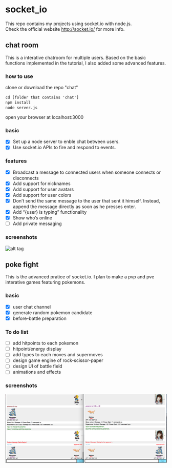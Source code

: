 # socket_io
This repo contains my projects using socket.io with node.js.  
Check the official website http://socket.io/ for more info.  

## chat room
This is a interative chatroom for multiple users. Based on the basic functions implemented in the tutorial, I also added some advanced features.
### how to use
clone or download the repo "chat"
```
cd [folder that contains 'chat']
npm install
node server.js
```
open your browser at localhost:3000   
### basic
- [x] Set up a node server to enble chat between users.
- [x] Use socket.io APIs to fire and respond to events.

### features
- [x] Broadcast a message to connected users when someone connects or disconnects
- [x] Add support for nicknames
- [x] Add support for user avatars
- [x] Add support for user colors
- [x] Don’t send the same message to the user that sent it himself. Instead, append the message directly as soon as he presses enter.
- [x] Add “{user} is typing” functionality
- [x] Show who’s online
- [ ] Add private messaging

### screenshots
![alt tag](https://raw.githubusercontent.com/xinyzhang9/socket_io/master/chat/cy.png=300x)

## poke fight
This is the advanced pratice of socket.io. I plan to make a pvp and pve interative games featuring pokemons.
### basic
- [x] user chat channel
- [x] generate random pokemon candidate
- [x] before-battle preparation  

### To do list
- [ ] add hitpoints to each pokemon
- [ ] hitpoint/energy display
- [ ] add types to each moves and supermoves
- [ ] design game engine of rock-scissor-paper
- [ ] design UI of battle field
- [ ] animations and effects  

### screenshots
![alt tag](https://raw.githubusercontent.com/xinyzhang9/socket_io/master/pokefight/poke_fight.png)
